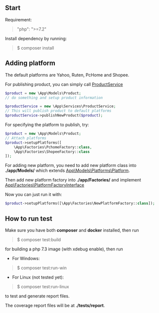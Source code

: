 ## Start

Requirement:

> "php": ">=7.2"

Install dependency by running:

> $ composer install

## Adding platform

The default platforms are Yahoo, Ruten, PcHome and Shopee.

For publishing product, you can simply call [ProductService](./app/Services/ProductService.php)

```php
$product = new \App\Models\Product;
// do something and setup product information

$productService = new \App\Services\ProductService;
// This will publish product to default platforms
$productService->publishNewProduct($product);
```

For specifying the platform to publish, try:

```php
$product = new \App\Models\Product;
// Attach platforms
$product->setupPlatforms([
    \App\Factories\PchomeFactory::class,
    \App\Factories\ShopeeFactory::class
]);
```

For adding new platform, you need to add new platform class into **./app/Models/** which extends [App\Models\Platforms\Platform](./app/Models/Platforms/Platform.php).

Then add new platform factory into **./app/Factories/** and implement [App\Factories\PlatformFactoryInterface](./app/Factories/PlatformFactoryInterface.php)

Now you can just run it with:

```php
$product->setupPlatforms([\App\Factories\NewPlatformFactory::class]);
```

## How to run test

Make sure you have both **composer** and **docker** installed,
then run

> $ composer test:build

for building a php 7.3 image (with xdebug enable),
then run

* For Windows:

> $ composer test:run-win

* For Linux (not tested yet):

> $ composer test:run-linux

to test and generate report files.

The coverage report files will be at **./tests/report**.
